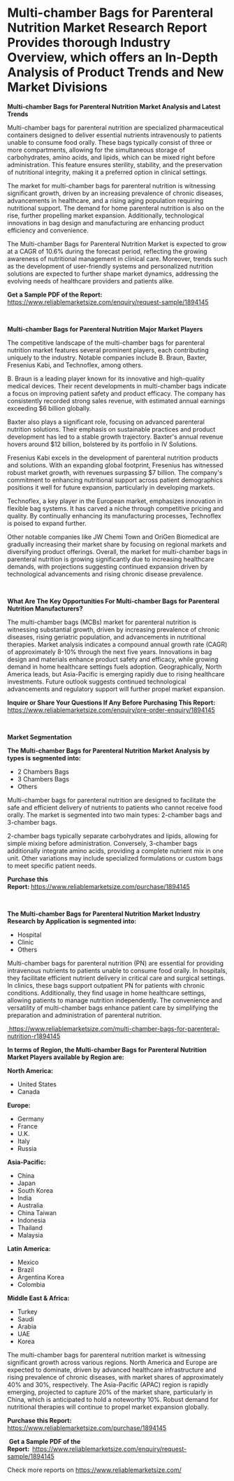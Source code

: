 <p><h1>Multi-chamber Bags for Parenteral Nutrition Market Research Report Provides thorough Industry Overview, which offers an In-Depth Analysis of Product Trends and New Market Divisions</h1></p><p><strong>Multi-chamber Bags for Parenteral Nutrition Market Analysis and Latest Trends</strong></p>
<p><p>Multi-chamber bags for parenteral nutrition are specialized pharmaceutical containers designed to deliver essential nutrients intravenously to patients unable to consume food orally. These bags typically consist of three or more compartments, allowing for the simultaneous storage of carbohydrates, amino acids, and lipids, which can be mixed right before administration. This feature ensures sterility, stability, and the preservation of nutritional integrity, making it a preferred option in clinical settings.</p><p>The market for multi-chamber bags for parenteral nutrition is witnessing significant growth, driven by an increasing prevalence of chronic diseases, advancements in healthcare, and a rising aging population requiring nutritional support. The demand for home parenteral nutrition is also on the rise, further propelling market expansion. Additionally, technological innovations in bag design and manufacturing are enhancing product efficiency and convenience.</p><p>The Multi-chamber Bags for Parenteral Nutrition Market is expected to grow at a CAGR of 10.6% during the forecast period, reflecting the growing awareness of nutritional management in clinical care. Moreover, trends such as the development of user-friendly systems and personalized nutrition solutions are expected to further shape market dynamics, addressing the evolving needs of healthcare providers and patients alike.</p></p>
<p><strong>Get a Sample PDF of the Report:&nbsp;</strong> <a href="https://www.reliablemarketsize.com/enquiry/request-sample/1894145?utm_campaign=2628&utm_medium=2&utm_source=Github&utm_content=ia&utm_term=05032025&utm_id=multi-chamber-bags-for-parenteral-nutrition">https://www.reliablemarketsize.com/enquiry/request-sample/1894145</a></p>
<p>&nbsp;</p>
<p><strong>Multi-chamber Bags for Parenteral Nutrition Major Market Players</strong></p>
<p><p>The competitive landscape of the multi-chamber bags for parenteral nutrition market features several prominent players, each contributing uniquely to the industry. Notable companies include B. Braun, Baxter, Fresenius Kabi, and Technoflex, among others.</p><p>B. Braun is a leading player known for its innovative and high-quality medical devices. Their recent developments in multi-chamber bags indicate a focus on improving patient safety and product efficacy. The company has consistently recorded strong sales revenue, with estimated annual earnings exceeding $6 billion globally.</p><p>Baxter also plays a significant role, focusing on advanced parenteral nutrition solutions. Their emphasis on sustainable practices and product development has led to a stable growth trajectory. Baxter's annual revenue hovers around $12 billion, bolstered by its portfolio in IV Solutions.</p><p>Fresenius Kabi excels in the development of parenteral nutrition products and solutions. With an expanding global footprint, Fresenius has witnessed robust market growth, with revenues surpassing $7 billion. The company's commitment to enhancing nutritional support across patient demographics positions it well for future expansion, particularly in developing markets.</p><p>Technoflex, a key player in the European market, emphasizes innovation in flexible bag systems. It has carved a niche through competitive pricing and quality. By continually enhancing its manufacturing processes, Technoflex is poised to expand further.</p><p>Other notable companies like JW Chemi Town and OriGen Biomedical are gradually increasing their market share by focusing on regional markets and diversifying product offerings. Overall, the market for multi-chamber bags in parenteral nutrition is growing significantly due to increasing healthcare demands, with projections suggesting continued expansion driven by technological advancements and rising chronic disease prevalence.</p></p>
<p>&nbsp;</p>
<p><strong>What Are The Key Opportunities For Multi-chamber Bags for Parenteral Nutrition Manufacturers?</strong></p>
<p><p>The multi-chamber bags (MCBs) market for parenteral nutrition is witnessing substantial growth, driven by increasing prevalence of chronic diseases, rising geriatric population, and advancements in nutritional therapies. Market analysis indicates a compound annual growth rate (CAGR) of approximately 8-10% through the next five years. Innovations in bag design and materials enhance product safety and efficacy, while growing demand in home healthcare settings fuels adoption. Geographically, North America leads, but Asia-Pacific is emerging rapidly due to rising healthcare investments. Future outlook suggests continued technological advancements and regulatory support will further propel market expansion.</p></p>
<p><strong>Inquire or Share Your Questions If Any Before Purchasing This Report:</strong> <a href="https://www.reliablemarketsize.com/enquiry/pre-order-enquiry/1894145?utm_campaign=2628&utm_medium=2&utm_source=Github&utm_content=ia&utm_term=05032025&utm_id=multi-chamber-bags-for-parenteral-nutrition">https://www.reliablemarketsize.com/enquiry/pre-order-enquiry/1894145</a></p>
<p>&nbsp;</p>
<p><strong>Market Segmentation</strong></p>
<p><strong>The Multi-chamber Bags for Parenteral Nutrition Market Analysis by types is segmented into:</strong></p>
<p><ul><li>2 Chambers Bags</li><li>3 Chambers Bags</li><li>Others</li></ul></p>
<p><p>Multi-chamber bags for parenteral nutrition are designed to facilitate the safe and efficient delivery of nutrients to patients who cannot receive food orally. The market is segmented into two main types: 2-chamber bags and 3-chamber bags. </p><p>2-chamber bags typically separate carbohydrates and lipids, allowing for simple mixing before administration. Conversely, 3-chamber bags additionally integrate amino acids, providing a complete nutrient mix in one unit. Other variations may include specialized formulations or custom bags to meet specific patient needs.</p></p>
<p><strong>Purchase this Report:&nbsp;</strong><a href="https://www.reliablemarketsize.com/purchase/1894145?utm_campaign=2628&utm_medium=2&utm_source=Github&utm_content=ia&utm_term=05032025&utm_id=multi-chamber-bags-for-parenteral-nutrition">https://www.reliablemarketsize.com/purchase/1894145</a></p>
<p>&nbsp;</p>
<p><strong>The Multi-chamber Bags for Parenteral Nutrition Market Industry Research by Application is segmented into:</strong></p>
<p><ul><li>Hospital</li><li>Clinic</li><li>Others</li></ul></p>
<p><p>Multi-chamber bags for parenteral nutrition (PN) are essential for providing intravenous nutrients to patients unable to consume food orally. In hospitals, they facilitate efficient nutrient delivery in critical care and surgical settings. In clinics, these bags support outpatient PN for patients with chronic conditions. Additionally, they find usage in home healthcare settings, allowing patients to manage nutrition independently. The convenience and versatility of multi-chamber bags enhance patient care by simplifying the preparation and administration of parenteral nutrition.</p></p>
<p><a href="https://www.reliablemarketsize.com/multi-chamber-bags-for-parenteral-nutrition-r1894145?utm_campaign=2628&utm_medium=2&utm_source=Github&utm_content=ia&utm_term=05032025&utm_id=multi-chamber-bags-for-parenteral-nutrition">&nbsp;https://www.reliablemarketsize.com/multi-chamber-bags-for-parenteral-nutrition-r1894145</a></p>
<p><strong>In terms of Region, the Multi-chamber Bags for Parenteral Nutrition Market Players available by Region are:</strong></p>
<p>
    <p> <strong> North America: </strong>
        <ul>
            <li>United States</li>
            <li>Canada</li>
        </ul>
        </p> 
    <p> <strong> Europe: </strong>
        <ul>
            <li>Germany</li>
            <li>France</li>
            <li>U.K.</li>
            <li>Italy</li>
            <li>Russia</li>
        </ul>
        </p> 
    <p> <strong> Asia-Pacific: </strong>
        <ul>
            <li>China</li>
            <li>Japan</li>
            <li>South Korea</li>
            <li>India</li>
            <li>Australia</li>
            <li>China Taiwan</li>
            <li>Indonesia</li>
            <li>Thailand</li>
            <li>Malaysia</li>
        </ul>
        </p> 
    <p> <strong> Latin America: </strong>
        <ul>
            <li>Mexico</li>
            <li>Brazil</li>
            <li>Argentina Korea</li>
            <li>Colombia</li>
        </ul>
        </p> 
    <p> <strong> Middle East & Africa: </strong>
        <ul>
            <li>Turkey</li>
            <li>Saudi</li>
            <li>Arabia</li>
            <li>UAE</li>
            <li>Korea</li>
        </ul>
    </p>
    </p>
<p><p>The multi-chamber bags for parenteral nutrition market is witnessing significant growth across various regions. North America and Europe are expected to dominate, driven by advanced healthcare infrastructure and rising prevalence of chronic diseases, with market shares of approximately 40% and 30%, respectively. The Asia-Pacific (APAC) region is rapidly emerging, projected to capture 20% of the market share, particularly in China, which is anticipated to hold a noteworthy 10%. Robust demand for nutritional therapies will continue to propel market expansion globally.</p></p>
<p><strong>Purchase this Report: </strong><a href="https://www.reliablemarketsize.com/purchase/1894145?utm_campaign=2628&utm_medium=2&utm_source=Github&utm_content=ia&utm_term=05032025&utm_id=multi-chamber-bags-for-parenteral-nutrition">https://www.reliablemarketsize.com/purchase/1894145</a></p>
<p>&nbsp;<strong>Get a Sample PDF of the Report:&nbsp;&nbsp;</strong><a href="https://www.reliablemarketsize.com/enquiry/request-sample/1894145?utm_campaign=2628&utm_medium=2&utm_source=Github&utm_content=ia&utm_term=05032025&utm_id=multi-chamber-bags-for-parenteral-nutrition">https://www.reliablemarketsize.com/enquiry/request-sample/1894145</a></p>
<p><strong></strong></p>
<p>Check more reports on <a href="https://www.reliablemarketsize.com/?utm_campaign=2628&utm_medium=2&utm_source=Github&utm_content=ia&utm_term=05032025&utm_id=multi-chamber-bags-for-parenteral-nutrition">https://www.reliablemarketsize.com/</a></p>